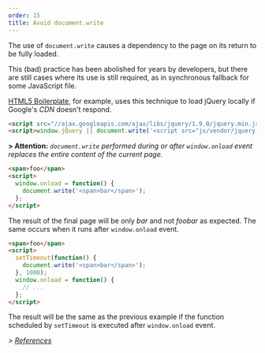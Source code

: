 ```yaml
---
order: 15
title: Avoid document.write
---
```


The use of `document.write` causes a dependency to the page on its return to be fully loaded.

This (bad) practice has been abolished for years by developers, but there are still cases where its use is still required, as in synchronous fallback for some JavaScript file.

[HTML5 Boilerplate](https://github.com/h5bp/html5-boilerplate/), for example, uses this technique to load jQuery locally if Google's *CDN* doesn't respond.

```html
<script src="//ajax.googleapis.com/ajax/libs/jquery/1.9.0/jquery.min.js"></script>
<script>window.jQuery || document.write('<script src="js/vendor/jquery-1.9.0.min.js"><\/script>')</script>
```
**> Attention:** *`document.write` performed during or after `window.onload` event replaces the entire content of the current page.*

```html
<span>foo</span>
<script>
  window.onload = function() {
    document.write('<span>bar</span>');
  };
</script>
```
The result of the final page will be only *bar* and not *foobar* as expected. The same occurs when it runs after `window.onload` event.

```html
<span>foo</span>
<script>
  setTimeout(function() {
    document.write('<span>bar</span>');
  }, 1000);
  window.onload = function() {
    // ...
  };
</script>
```
The result will be the same as the previous example if the function scheduled by `setTimeout` is executed after `window.onload` event.

*> [References](https://github.com/zenorocha/browser-diet/wiki/References#avoid-documentwrite)*